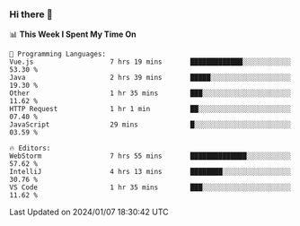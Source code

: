 ### Hi there 👋

<!--
**asdf12303116/asdf12303116** is a ✨ _special_ ✨ repository because its `README.md` (this file) appears on your GitHub profile.

Here are some ideas to get you started:

- 🔭 I’m currently working on ...
- 🌱 I’m currently learning ...
- 👯 I’m looking to collaborate on ...
- 🤔 I’m looking for help with ...
- 💬 Ask me about ...
- 📫 How to reach me: ...
- 😄 Pronouns: ...
- ⚡ Fun fact: ...
-->

<!--START_SECTION:waka-->
📊 **This Week I Spent My Time On** 

```text
💬 Programming Languages: 
Vue.js                   7 hrs 19 mins       █████████████░░░░░░░░░░░░   53.30 % 
Java                     2 hrs 39 mins       █████░░░░░░░░░░░░░░░░░░░░   19.30 % 
Other                    1 hr 35 mins        ███░░░░░░░░░░░░░░░░░░░░░░   11.62 % 
HTTP Request             1 hr 1 min          ██░░░░░░░░░░░░░░░░░░░░░░░   07.40 % 
JavaScript               29 mins             █░░░░░░░░░░░░░░░░░░░░░░░░   03.59 % 

🔥 Editors: 
WebStorm                 7 hrs 55 mins       ██████████████░░░░░░░░░░░   57.62 % 
IntelliJ                 4 hrs 13 mins       ████████░░░░░░░░░░░░░░░░░   30.76 % 
VS Code                  1 hr 35 mins        ███░░░░░░░░░░░░░░░░░░░░░░   11.62 % 
```


 Last Updated on 2024/01/07 18:30:42 UTC
<!--END_SECTION:waka-->
